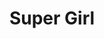 ---
pid: fs251
title: Super Girl
location_transcription: Franklin ins.
coordinates: "[-75.1753234, 39.9582109]"
zipcode: '19132'
gen_neighborhood: North Philadelphia
neighborhood: Strawberry Mansion
outside_phl: 
age: '4'
age_range: "<6"
instagram: 
image_file_name: fs_251.jpg
proposal_transcription: "[Wonder Woman?]"
topic: Unknown
topic_summary: '0'
type: Other No Form
keywords_other: 
credit: Waaiitig h
image_labels: 
twitter: 
facebook: 
permalink: "/monuments/fs251/"
layout: item-page
---